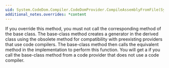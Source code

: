 ```yaml
---
uid: System.CodeDom.Compiler.CodeDomProvider.CompileAssemblyFromFile(System.CodeDom.Compiler.CompilerParameters,System.String[])
additional_notes.overrides: *content
---
```


<p>If you override this method, you must not call the corresponding method of the base class. The base-class method creates a generator in the derived class using the obsolete <xref href="System.CodeDom.Compiler.CodeDomProvider.CreateCompiler"></xref> method for compatibility with preexisting providers that use code compilers. The base-class method then calls the equivalent method in the <xref href="System.CodeDom.Compiler.ICodeCompiler"></xref> implementation to perform this function. You will get a <xref href="System.NotImplementedException"></xref> if you call the base-class method from a code provider that does not use a code compiler.</p>


